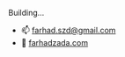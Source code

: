 Building...

- 📫 farhad.szd@gmail.com
- 🔗 [farhadzada.com](http://dev.farhadzada.com)


<!---
farhad-zada/farhad-zada is a ✨ special ✨ repository because its `README.md` (this file) appears on your GitHub profile.
You can click the Preview link to take a look at your changes.
--->
